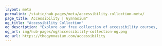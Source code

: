 ```yaml
---
layout: meta
permalink: /static/hub-pages/meta/accessibility-collection-meta/
page_title: Accessibility | Gymnasium"
og_title: "Accessibility Collection"
og_description: "Explore our free collection of accessibility courses, resources, and services."
og_art: img/hub-pages/og/accessibility-collection-og.png
og_url: https://thegymnasium.com/accessibility
---
```

